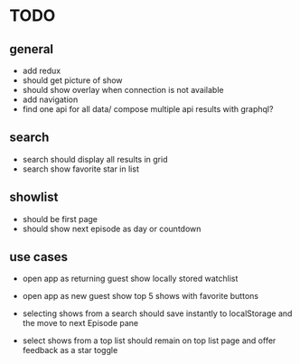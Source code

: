 # TODO

## general

- add redux
- should get picture of show
- should show overlay when connection is not available
- add navigation
- find one api for all data/ compose multiple api results with graphql?

## search

- search should display all results in grid
- search show favorite star in list

## showlist

- should be first page
- should show next episode as day or countdown


## use cases

- open app as returning guest show locally stored watchlist
- open app as new guest show top 5 shows with favorite buttons

- selecting shows from a search should save instantly to localStorage and the move to next Episode pane
- select shows from a top list should remain on top list page and offer feedback as a star toggle

